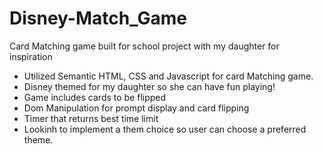 # Disney-Match_Game
Card Matching game built for school project with my daughter for inspiration

- Utilized Semantic HTML, CSS and Javascript for card Matching game.
- Disney themed for my daughter so she can have fun playing!
- Game includes cards to be flipped
- Dom Manipulation for prompt display and card flipping
- Timer that returns best time limit
- Lookinh to implement a them choice so user can choose a preferred theme.
